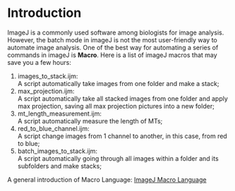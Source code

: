 # Introduction

ImageJ is a commonly used software among biologists for image analysis. However, the batch mode in imageJ is not the most user-friendly 
way to automate image analysis. One of the best way for automating a series of commands in imageJ is **Macro**. Here is a list of 
imageJ macros that may save you a few hours:

1. images_to_stack.ijm:   
  A script automatically take images from one folder and make a stack;
2. max_projection.ijm:   
  A script automatically take all stacked images from one folder and apply max projection, saving all max projection pictures into a
  new folder;
3. mt_length_measurement.ijm:   
  A script automatically measure the length of MTs;
4. red_to_blue_channel.ijm:   
  A script change images from 1 channel to another, in this case, from red to blue;
5. batch_images_to_stack.ijm:   
  A script automatically going through all images within a folder and its subfolders and make stacks;
  
A general introduction of Macro Language: [ImageJ Macro Language](https://rsb.info.nih.gov/ij/developer/macro/macros.html)
